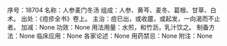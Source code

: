 序号：18704
名称：人参麦门冬汤
组成：人参、黄芩、麦冬、葛根、甘草、白术。
出处：《痘疹全书》卷上。
主治：痘已出，或收靥，或起发，一向渴而不止者。
加减：None
功效：None
用法用量：水煎，和竹沥，乳汁饮之。
制备方法：None
临床应用：None
各家论述：None
用药禁忌：None
附注：None
